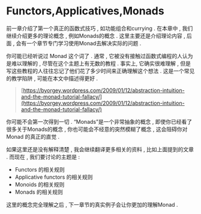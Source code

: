 # Functors,Applicatives,Monads

前一章介绍了第一个真正的函数式技巧 , 如功能组合和currying . 在本章中 , 我们继续介绍更多的理论概念 , 例如Monads的概念 . 这里主要还是介绍理论内容 , 后面 , 会有一个章节专门学习使用Monad去解决实际的问题 .

你可能已经听说过 Monad 这个词了 . 通常 , 它被没有接触过函数式编程的人认为是难以理解的 , 尽管在这个主题上有无数的教程 . 事实上, 它确实很难理解 , 但是写这些教程的人往往忘记了他们花了多少时间来正确理解这个想法 . 这是一个常见的教学陷阱 , 可能在本文中描述得更好 .

> [https://byorgey.wordpress.com/2009/01/12/abstraction-intuition-and-the-monad-tutorial-fallacy/](https://byorgey.wordpress.com/2009/01/12/abstraction-intuition-and-the-monad-tutorial-fallacy/)

你可能不会第一次得到一切 . “Monads”是一个非常抽象的概念 , 即使你已经看了很多关于Monads的概念 , 你也可能会不经意的突然模糊了概念 , 这会阻碍你对 Monad 的真正的直觉 .

如果这里还是没有解释清楚 , 我会继续翻译更多相关的资料 , 比如上面提到的文章 . 而现在 , 我们要讨论的主题是 :

* Functors 的相关规则
* Applicative functors 的相关规则
* Monoids 的相关规则
* Monads 的相关规则

这里的概念完全理解之后 , 下一章节的真实例子会让你更加的理解Monad . 



